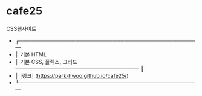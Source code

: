 # cafe25
CSS웹사이트

+ ┌────────────────────────────────────────────────┐
+ │ 기본 HTML 
+ │ 기본 CSS, 플렉스, 그리드 ───────────────────────────────── 🔑
+ │ [링크] (https://park-hwoo.github.io/cafe25/)
+ └────────────────────────────────────────────────┘
